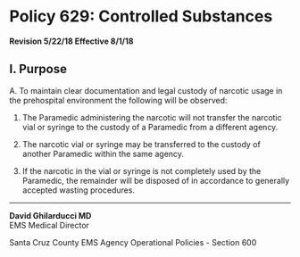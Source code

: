 # Policy 629: Controlled Substances

**Revision 5/22/18 Effective 8/1/18**

## I. Purpose
A. To maintain clear documentation and legal custody of narcotic usage in the prehospital environment the following will be observed:

   1. The Paramedic administering the narcotic will not transfer the narcotic vial or syringe to the custody of a Paramedic from a different agency.

   2. The narcotic vial or syringe may be transferred to the custody of another Paramedic within the same agency.

   3. If the narcotic in the vial or syringe is not completely used by the Paramedic, the remainder will be disposed of in accordance to generally accepted wasting procedures.

---

**David Ghilarducci MD**  
EMS Medical Director

Santa Cruz County EMS Agency Operational Policies - Section 600

